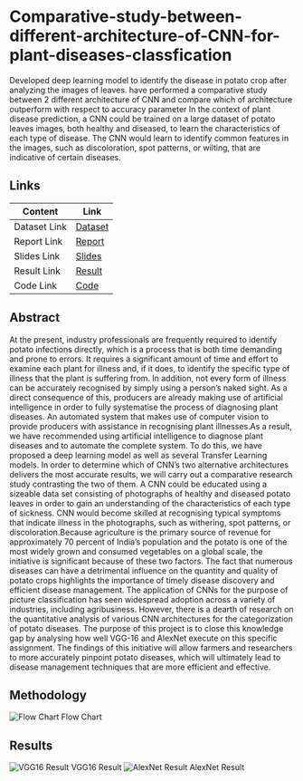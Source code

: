 # Comparative-study-between-different-architecture-of-CNN-for-plant-diseases-classfication
Developed deep learning model to identify the disease in potato crop
after analyzing the images of leaves.
have performed a comparative study between 2 different architecture of CNN and
compare which of architecture outperform with respect to accuracy parameter
In the context of plant disease prediction, a CNN could be trained on a large
dataset of potato leaves images, both healthy and diseased, to learn the
characteristics of each type of disease. The CNN would learn to identify common
features in the images, such as discoloration, spot patterns, or wilting, that are
indicative of certain diseases.
## Links
| Content  | Link |
| ------------- | ------------- |
| Dataset Link  | [Dataset](https://www.kaggle.com/datasets/emmarex/plantdisease)  |
| Report Link  | [Report](https://github.com/vidiptvashist/Comparative-study-between-different-architecture-of-CNN-for-plant-diseases-classfication/blob/main/report/Project%20Report.pdf)  |
| Slides Link   | [Slides](https://github.com/vidiptvashist/Comparative-study-between-different-architecture-of-CNN-for-plant-diseases-classfication/tree/main/Content%20Weekly) |
| Result Link   | [Result](https://github.com/vidiptvashist/Comparative-study-between-different-architecture-of-CNN-for-plant-diseases-classfication/tree/main/Results)  |
| Code Link  | [Code](https://github.com/vidiptvashist/Comparative-study-between-different-architecture-of-CNN-for-plant-diseases-classfication/tree/main/Code) |



## Abstract
At the present, industry professionals are frequently required to identify potato infections directly, which is a process that is both time demanding and prone to errors. It requires a significant
amount of time and effort to examine each plant for illness and, if it does, to identify the specific type of illness that the plant is suffering from. In addition, not every form of illness can be
accurately recognised by simply using a person’s naked sight. As a direct consequence of this,
producers are already making use of artificial intelligence in order to fully systematise the process
of diagnosing plant diseases. An automated system that makes use of computer vision to provide
producers with assistance in recognising plant illnesses.As a result, we have recommended using
artificial intelligence to diagnose plant diseases and to automate the complete system. To do this,
we have proposed a deep learning model as well as several Transfer Learning models. In order to
determine which of CNN’s two alternative architectures delivers the most accurate results, we will
carry out a comparative research study contrasting the two of them. A CNN could be educated
using a sizeable data set consisting of photographs of healthy and diseased potato leaves in order
to gain an understanding of the characteristics of each type of sickness. CNN would become skilled
at recognising typical symptoms that indicate illness in the photographs, such as withering, spot
patterns, or discoloration.Because agriculture is the primary source of revenue for approximately
70 percent of India’s population and the potato is one of the most widely grown and consumed
vegetables on a global scale, the initiative is significant because of these two factors. The fact that
numerous diseases can have a detrimental influence on the quantity and quality of potato crops
highlights the importance of timely disease discovery and efficient disease management. The application of CNNs for the purpose of picture classification has seen widespread adoption across a
variety of industries, including agribusiness. However, there is a dearth of research on the quantitative analysis of various CNN architectures for the categorization of potato diseases. The purpose of
this project is to close this knowledge gap by analysing how well VGG-16 and AlexNet execute on
this specific assignment. The findings of this initiative will allow farmers and researchers to more
accurately pinpoint potato diseases, which will ultimately lead to disease management techniques
that are more efficient and effective.

## Methodology
![Flow Chart](https://user-images.githubusercontent.com/86826802/233789865-19389b55-95ae-4bf5-becc-43ced5945eea.png)
Flow Chart
## Results

![VGG16 Result](https://user-images.githubusercontent.com/86826802/233789978-e0a99b6f-0009-47d9-b758-7db80d5eea1c.png)
VGG16 Result
![AlexNet Result](https://user-images.githubusercontent.com/86826802/233789976-de88c806-300c-484d-bb3c-32e1c05dad5f.png)
AlexNet Result

